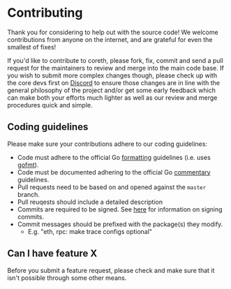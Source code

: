 # Contributing

Thank you for considering to help out with the source code! We welcome
contributions from anyone on the internet, and are grateful for even the
smallest of fixes!

If you'd like to contribute to coreth, please fork, fix, commit and send a
pull request for the maintainers to review and merge into the main code base. If
you wish to submit more complex changes though, please check up with the core
devs first on [Discord](https://chat.lux.network) to
ensure those changes are in line with the general philosophy of the project
and/or get some early feedback which can make both your efforts much lighter as
well as our review and merge procedures quick and simple.

## Coding guidelines

Please make sure your contributions adhere to our coding guidelines:

 * Code must adhere to the official Go
[formatting](https://go.dev/doc/effective_go#formatting) guidelines
(i.e. uses [gofmt](https://pkg.go.dev/cmd/gofmt)).
 * Code must be documented adhering to the official Go
[commentary](https://go.dev/doc/effective_go#commentary) guidelines.
 * Pull requests need to be based on and opened against the `master` branch.
 * Pull reuqests should include a detailed description
 * Commits are required to be signed. See [here](https://docs.github.com/en/authentication/managing-commit-signature-verification/signing-commits)
 for information on signing commits.
 * Commit messages should be prefixed with the package(s) they modify.
   * E.g. "eth, rpc: make trace configs optional"

## Can I have feature X

Before you submit a feature request, please check and make sure that it isn't
possible through some other means.

